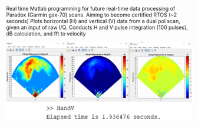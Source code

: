 Real time Matlab programming for future real-time data processing of Paradox (Garmin gsx-70) scans.
Aiming to become certified RTOS (~2 seconds)
Plots horizontal (H) and vertical (V) data from a dual pol scan, given an input of raw I/Q.
Conducts H and V pulse integration (100 pulses), dB calculation, and fft to velocity

![alt text](image.png)